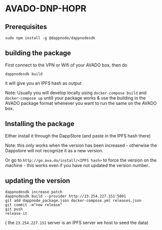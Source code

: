 # AVADO-DNP-HOPR

## Prerequisites

`sudo npm install -g @dappnode/dappnodesdk`

## building the package

First connect to the VPN or Wifi of your AVADO box, then do

`dappnodesdk build`

it will give you an IPFS hash as output

Note: Usually you will develop locally using `docker-compose build` and `docker-compose up` untill your package works & use the building in the AVADO package format whenever you want to run the same on the AVADO box.


## Installing the package

Either install it through the DappStore (and paste in the IPFS hash there)

Note: this only works when the version has been increased - otherwise the Dappstore will not recognize it as a new version.


Or go to `http://go.ava.do/install/<IPFS hash>` to force the version on the machine - this works even if you have not updated the version number..


## updating the version 

```
dappnodesdk increase patch
dappnodesdk build --provider http://23.254.227.151:5001 
git add dappnode_package.json docker-compose.yml releases.json
git commit -m"new release"
git push
release-it
```

( the `23.254.227.151` server is an IPFS server we host to seed the data)

